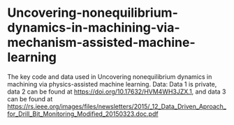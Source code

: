 # Uncovering-nonequilibrium-dynamics-in-machining-via-mechanism-assisted-machine-learning
The key code and data used in Uncovering nonequilibrium dynamics in machining via physics-assisted machine learning.
Data: Data 1 is private, data 2 can be found at https://doi.org/10.17632/HVM4WH3JZX.1, and data 3 can be found at https://rs.ieee.org/images/files/newsletters/2015/_12_Data_Driven_Aproach_for_Drill_Bit_Monitoring_Modified_20150323.doc.pdf
